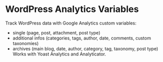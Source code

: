 WordPress Analytics Variables
======================

Track WordPress data with Google Analytics custom variables:
* single (page, post, attachment, post type)
* additional infos (categories, tags, author, date, comments, custom taxonomies)
* archives (main blog, date, author, category, tag, taxonomy, post type)
Works with Yoast Analytics and Analyticator.
